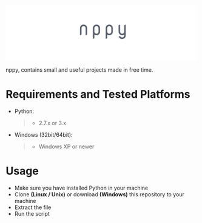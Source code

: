 <img src="cover.png">

nppy, contains small and useful projects made in free time.

# Requirements and Tested Platforms
* Python:
  > * 2.7.x or 3.x

* Windows (32bit/64bit):
  > * Windows XP or newer

# Usage
- Make sure you have installed Python in your machine
- Clone **(Linux / Unix)** or download **(Windows)** this repository to your machine
- Extract the file
- Run the script
